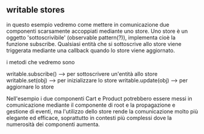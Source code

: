 ## writable stores

in questo esempio vedremo come mettere in comunicazione due componenti scarsamente accoppiati mediante uno store.
Uno store è un oggetto 'sottoscrivibile' (observable pattern(?)), implementa cioè la funzione subscribe.
Qualsiasi entità che si sottoscrive allo store viene triggerata mediante una callback quando
lo store viene aggiornato.


i metodi che vedremo sono 

writable.subscribe() --> per sottoscrivere un'entità allo store
writable.set(obj) --> per inizializzare lo store
writable.update(obj) --> per aggiornare lo store

Nell'esempio i due componenti Cart e Product potrebbero essere messi in comunicazione mediante il componente di root e la propagazione e gestione di eventi, ma l'utilizzo dello store rende la comunicazione molto più elegante ed efficace, soprattutto in contesti più complessi dove la numerosità dei componenti aumenta. 